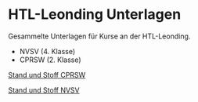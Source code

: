 # HTL-Leonding Unterlagen

Gesammelte Unterlagen für Kurse an der HTL-Leonding.

* NVSV (4. Klasse)
* CPRSW (2. Klasse)




[Stand und Stoff CPRSW][cprsw]

[Stand und Stoff NVSV][nvsv]



[cprsw]: https://github.com/UnterrainerInformatik/htl/raw/master/CPRSW.md
[nvsv]: https://github.com/UnterrainerInformatik/htl/raw/master/NVSV.md


